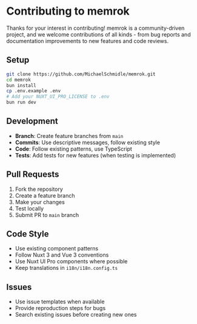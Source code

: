 # Contributing to memrok

Thanks for your interest in contributing! memrok is a community-driven project, and we welcome contributions of all kinds - from bug reports and documentation improvements to new features and code reviews.

## Setup

```bash
git clone https://github.com/MichaelSchmidle/memrok.git
cd memrok
bun install
cp .env.example .env
# Add your NUXT_UI_PRO_LICENSE to .env
bun run dev
```

## Development

- **Branch**: Create feature branches from `main`
- **Commits**: Use descriptive messages, follow existing style
- **Code**: Follow existing patterns, use TypeScript
- **Tests**: Add tests for new features (when testing is implemented)

## Pull Requests

1. Fork the repository
2. Create a feature branch
3. Make your changes
4. Test locally
5. Submit PR to `main` branch

## Code Style

- Use existing component patterns
- Follow Nuxt 3 and Vue 3 conventions
- Use Nuxt UI Pro components where possible
- Keep translations in `i18n/i18n.config.ts`

## Issues

- Use issue templates when available
- Provide reproduction steps for bugs
- Search existing issues before creating new ones